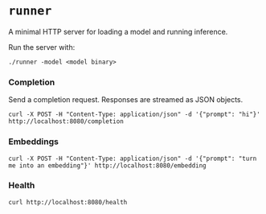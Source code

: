 # `runner`

A minimal HTTP server for loading a model and running inference.

Run the server with:
```shell
./runner -model <model binary>
```

### Completion

Send a completion request. Responses are streamed as JSON objects.
```shell
curl -X POST -H "Content-Type: application/json" -d '{"prompt": "hi"}' http://localhost:8080/completion
```

### Embeddings

```shell
curl -X POST -H "Content-Type: application/json" -d '{"prompt": "turn me into an embedding"}' http://localhost:8080/embedding
```

### Health

```shell
curl http://localhost:8080/health
```
